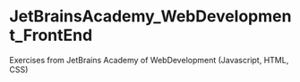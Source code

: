 # JetBrainsAcademy_WebDevelopment_FrontEnd
Exercises from JetBrains Academy of WebDevelopment (Javascript, HTML, CSS)
